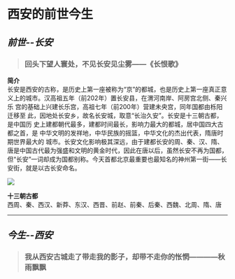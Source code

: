 # **西安的前世今生**

## *前世--长安*

> ### 回头下望人寰处，不见长安见尘雾——《长恨歌》             

**简介**          
长安是西安的古称，是历史上第一座被称为“京”的都城，也是历史上第一座真正意
义上的城市。汉高祖五年（前202年）置长安县，在渭河南岸、阿房宫北侧、秦兴乐
宫的基础上兴建长乐宫，高祖七年（前200年）营建未央宫，同年国都由栎阳迁移至
此，因地处长安乡，故名长安城，取意“长治久安”。长安是十三朝古都，是中国历
史上建都朝代最多，建都时间最长，影响力最大的都城，居中国四大古都之首，是
中华文明的发祥地，中华民族的摇篮，中华文化的杰出代表，隋唐时期世界最大的
城市。长安文化影响极其深远，由于建都长安的周、秦、汉、隋、唐是中国古代最为强盛和文明的黄金时代，因此在唐以后，虽然长安不再为国都，但“长安”一词却成为国都别称。今天首都北京最重要也最知名的神州第一街——长安街，就是以古长安命名。

![](https://gss3.bdstatic.com/-Po3dSag_xI4khGkpoWK1HF6hhy/baike/c0%3Dbaike220%2C5%2C5%2C220%2C73/sign=e9e7c508d7ca7bcb6976cf7ddf600006/11385343fbf2b21108fa7985ca8065380dd78e21.jpg)

**十三朝古都**          
西周、秦、西汉、新莽、东汉、西晋、前赵、前秦、后秦、西魏、北周、隋、唐

---

## *今生--西安*

> ### 我从西安古城走了带走我的影子，却带不走你的怅惘————秋雨飘飘